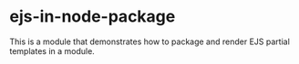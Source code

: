# ejs-in-node-package
This is a module that demonstrates how to package and render EJS partial templates in a module.
